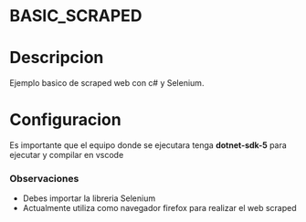 <!-- Titulo de la aplicacion -->
# BASIC_SCRAPED

<!-- Descripcion detallada del proyecto -->
# Descripcion

Ejemplo basico de scraped web con c# y Selenium.

# Configuracion

Es importante que el equipo donde se ejecutara tenga **dotnet-sdk-5** para ejecutar y compilar en vscode

### Observaciones

- Debes importar la libreria Selenium
- Actualmente utiliza como navegador firefox para realizar el web scraped
